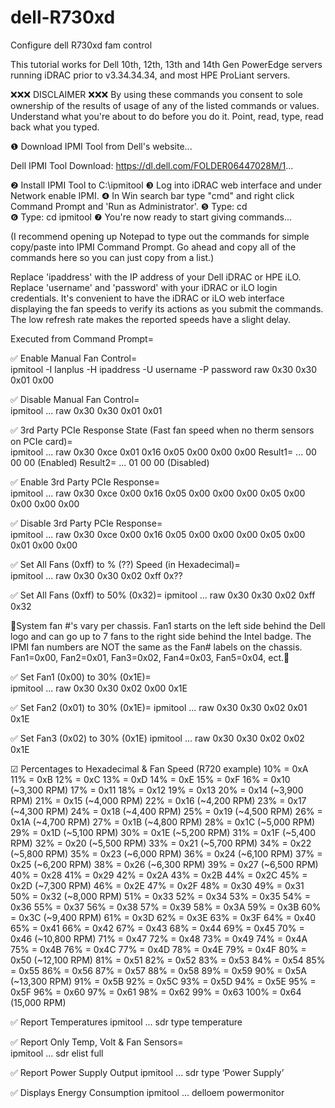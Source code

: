 # dell-R730xd
Configure dell R730xd fam control


This tutorial works for Dell 10th, 12th, 13th and 14th Gen PowerEdge servers running iDRAC prior to v3.34.34.34, and most HPE ProLiant servers.

❌❌❌ DISCLAIMER ❌❌❌ By using these commands you consent to sole ownership of the results of usage of any of the listed commands or values. Understand what you're about to do before you do it. Point, read, type, read back what you typed.

❶ Download IPMI Tool from Dell's website...

Dell IPMI Tool Download: 
https://dl.dell.com/FOLDER06447028M/1...

❷ Install IPMI Tool to C:\ipmitool
❸ Log into iDRAC web interface and under Network enable IPMI.
❹ In Win search bar type "cmd" and right click Command Prompt and 'Run as Administrator'.
❺ Type: cd\
❻ Type: cd ipmitool
❼ You're now ready to start giving commands...

(I recommend opening up Notepad to type out the commands for simple copy/paste into IPMI Command Prompt. Go ahead and copy all of the commands here so you can just copy from a list.)

Replace 'ipaddress' with the IP address of your Dell iDRAC or HPE iLO. Replace 'username' and 'password' with your iDRAC or iLO login credentials. It's convenient to have the iDRAC or iLO web interface displaying the fan speeds to verify its actions as you submit the commands. The low refresh rate makes the reported speeds have a slight delay.

Executed from Command Prompt=

✅ Enable Manual Fan Control=   
ipmitool -I lanplus -H ipaddress -U username -P password raw 0x30 0x30 0x01 0x00

✅ Disable Manual Fan Control=    
ipmitool ... raw 0x30 0x30 0x01 0x01

✅ 3rd Party PCIe Response State (Fast  fan speed when no therm sensors on PCIe card)=    
ipmitool ... raw 0x30 0xce 0x01 0x16 0x05 0x00 0x00 0x00 
                    Result1= ... 00 00 00 (Enabled)
                    Result2= ... 01 00 00 (Disabled)

✅ Enable 3rd Party PCIe Response=   
ipmitool ... raw 0x30 0xce 0x00 0x16 0x05 0x00 0x00 0x00 0x05 0x00 0x00 0x00 0x00  

✅ Disable 3rd Party PCIe Response=    
ipmitool ... raw 0x30 0xce 0x00 0x16 0x05 0x00 0x00 0x00 0x05 0x00 0x01 0x00 0x00

✅ Set All Fans (0xff) to % (??) Speed (in Hexadecimal)=   
ipmitool ... raw 0x30 0x30 0x02 0xff 0x??

✅ Set All Fans (0xff) to 50% (0x32)=
ipmitool ... raw 0x30 0x30 0x02 0xff 0x32

🚩System fan #'s vary per chassis. Fan1 starts on the left side behind the Dell logo and can go up to 7 fans to the right side behind the Intel badge. The IPMI fan numbers are NOT the same as the Fan# labels on the chassis. Fan1=0x00, Fan2=0x01, Fan3=0x02, Fan4=0x03, Fan5=0x04, ect.🚩

✅ Set Fan1 (0x00) to 30%  (0x1E)=                   
ipmitool ... raw 0x30 0x30 0x02 0x00 0x1E

✅ Set Fan2 (0x01) to 30% (0x1E)=
ipmitool ... raw 0x30 0x30 0x02 0x01 0x1E

✅ Set Fan3 (0x02) to 30% (0x1E)
ipmitool ... raw 0x30 0x30 0x02 0x02 0x1E

☑ Percentages to Hexadecimal & Fan Speed (R720 example)
10% = 0xA
11% = 0xB
12% = 0xC
13% = 0xD
14% = 0xE
15% = 0xF
16% = 0x10 (~3,300 RPM)
17% = 0x11
18% = 0x12
19% = 0x13
20% = 0x14 (~3,900 RPM)
21% = 0x15 (~4,000 RPM)
22% = 0x16 (~4,200 RPM)
23% = 0x17 (~4,300 RPM)
24% = 0x18 (~4,400 RPM)
25% = 0x19 (~4,500 RPM)
26% = 0x1A (~4,700 RPM)
27% = 0x1B (~4,800 RPM)
28% = 0x1C (~5,000 RPM)
29% = 0x1D (~5,100 RPM) 
30% = 0x1E (~5,200 RPM)
31% = 0x1F (~5,400 RPM)
32% = 0x20 (~5,500 RPM)
33% = 0x21 (~5,700 RPM)
34% = 0x22 (~5,800 RPM) 
35% = 0x23 (~6,000 RPM)
36% = 0x24 (~6,100 RPM)
37% = 0x25 (~6,200 RPM)
38% = 0x26 (~6,300 RPM)
39% = 0x27 (~6,500 RPM)
40% = 0x28
41% = 0x29
42% = 0x2A
43% = 0x2B
44% = 0x2C
45% = 0x2D (~7,300 RPM)
46% = 0x2E
47% = 0x2F
48% = 0x30
49% = 0x31
50% = 0x32 (~8,000 RPM)
51% = 0x33
52% = 0x34
53% = 0x35
54% = 0x36
55% = 0x37
56% = 0x38
57% = 0x39
58% = 0x3A
59% = 0x3B
60% = 0x3C (~9,400 RPM)
61% = 0x3D
62% = 0x3E
63% = 0x3F
64% = 0x40
65% = 0x41
66% = 0x42
67% = 0x43
68% = 0x44
69% = 0x45
70% = 0x46 (~10,800 RPM)
71% = 0x47
72% = 0x48
73% = 0x49
74% = 0x4A
75% = 0x4B
76% = 0x4C
77% = 0x4D
78% = 0x4E
79% = 0x4F
80% = 0x50 (~12,100 RPM)
81% = 0x51
82% = 0x52
83% = 0x53
84% = 0x54
85% = 0x55
86% = 0x56
87% = 0x57
88% = 0x58
89% = 0x59
90% = 0x5A (~13,300 RPM)
91% = 0x5B
92% = 0x5C
93% = 0x5D
94% = 0x5E
95% = 0x5F
96% = 0x60
97% = 0x61
98% = 0x62
99% = 0x63
100% = 0x64 (15,000 RPM)

✅ Report Temperatures
ipmitool ... sdr type temperature

✅ Report Only Temp, Volt & Fan Sensors=    
ipmitool ... sdr elist full

✅ Report Power Supply Output
ipmitool ... sdr type ‘Power Supply’

✅ Displays Energy Consumption
ipmitool ... delloem powermonitor
